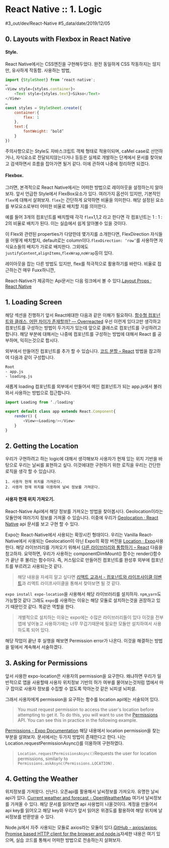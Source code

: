 # React Native :: 1. Logic
#3_out/dev/React-Native
#5_data/date/2019/12/05

## 0. Layouts with Flexbox in React Native
#### Style.
React Native에서는 CSS엔진을 구현해두었다. 완전 동일하게 CSS 작동하지는 않지만, 유사하게 작동함.
사용하는 방법,
```javascript
import {StyleSheet} from ‘react-native';
…
<View style={styles.container}>
	<Text style={styles.text}>Sikso</Text>
</View>
…
const styles = StyleSheet.create({
	container:{
		flex: 1
	},
	text:{
		fontWeight: ‘bold’
	}
})
```
주의사항으로는 Style도 자바스크립트 객체 형태로 적용이되며, caMel case로 선언하거나, 자식요소로 전달되지않는다거나 등등은 실제로 개발하는 단계에서 문서를 찾아보고 검색하면서 흐름을 잡아가면 될거 같다. 이에 관하여 나중에 정리하면 되겠다. 

#### Flexbox.
그러면, 본격적으로 React Native에서는 어떠한 방법으로 레이아웃을 설정하는지 알아보자. 앞서 언급한 Style에서  FlexBox요소가 있다. 여러가지 옵션이 있지만, 기본적인 `flex`에 대해서 살펴보자. `flex`는 간단하게 요약하면 비율을 의미한다. 해당 설정된 요소를 부모요소로부터 어떠한 비율로 배치할 지를 의미한다.

예를 들어 3개의 컴포넌트를 배치할때 각각 `flex`1,1,2 라고 한다면 각 컴포넌트는 1 : 1 : 2의 비율로 배치가 된다. 이는 실습에서 쉽게 알아볼수 있을 것이다.

이 Flex와 관련된 properties가 다양한데 몇가지를 소개한다면, FlexDirection 자식들을 어떻게 배치할지, default로는 column이다.`flexDirection: ‘row’`를 사용하면 자식요소들의 배치가 가로로 배치한다. 그외에도 `justifyContent`,`alignItems`,`flexWrap`,`noWrap`등이 있다.

레이아웃을 잡는 다른 방법도 있지만, flex를 적극적으로 활용하기를 바란다. 비율로 접근하는건 매우 Fuxx하니깐,

React-Native가 제공하는 Api문서는 다음 링크에서 볼 수 있다.[Layout Props · React Native](https://facebook.github.io/react-native/docs/layout-props.html)

## 1. Loading Screen
해당 섹션을 진행하기 앞서 React에대한 다음과 같은 이해가 필요하다. [함수형 컴포넌트와 클래스, 어떤 차이가 존재할까? — Overreacted](https://overreacted.io/ko/how-are-function-components-different-from-classes/) 우선 이런게 있다고만  생각하고 컴포넌트를 구성하는 방법이 두가지가 있는데 앞으로 클래스로 컴포넌트를 구성하려고 합니다. 해당 부분에 대해서는 나중에 컴포넌트를 구성하는 방법에 대해서 React 를 공부하며, 익히는것으로 합시다. 

외부에서 만들어진 컴포넌트를 추가 할 수 있습니다. [코드 분할 – React](https://ko.reactjs.org/docs/code-splitting.html) 방법을 참고하여 다음과 같이 구성합니다.
```bash
Root
- app.js
- loading.js
```
새롭게 loading 컴포넌트를 외부에서 만들어서 메인 컴포넌트가 되는 app.js에서 불러와서 사용하는 방법으로 접근합니다.

```javascript
import Loading from ‘./loading'

export default class app extends React.Component{
	render() {
		<View><Loading/></View>
	}
}  
```

## 2. Getting the Location
 우리가 구현하려고 하는 logic에 대해서 생각해보자 사용자가 현재 있는 위치 기반을 바탕으로 우리는 날씨를 표현하고 싶다. 이것에대한 구현하기 위한 로직을 우리는 간단한 로직을 생각 할 수 있습니다.

	1. 사용자 현재 위치를 가져온다.
	2. 사용자 현재 위치를 이용하여 날씨 정보를 가져온다.

#### 사용자 현재 위치 가져오기.
React-Native Api에서 해당 정보를 가져오는 방법을 찾아봅시다. Geolocation이라는 모듈안에 여러가지 정보를 가져올 수 있습니다. 이중에 우리가 [Geolocation · React Native](https://facebook.github.io/react-native/docs/geolocation) api 문서를 보고 구현 할 수 있다.

Expo는 React-Native에서 사용되는 확장시킨 형태이다. 우리는 Vanilla React-Native에서 사용되는 Geolocation이 아닌 Expo의 확장 버전을 [Location · Expo](https://docs.expo.io/versions/v35.0.0/sdk/location/)사용한다. 해당 라이브러리를 가져오기 위해서 [다른 라이브러리와 통합하기 – React](https://ko.reactjs.org/docs/integrating-with-other-libraries.html) 다음을 참고하자. 요약하면, 우리가 사용하는 componentDimMount() 함수는 render()함수가 끝난 후 불리는 함수이다. 즉, 커스텀으로 만들어진 컴포넌트를 완성후 외부에 컴포넌트를 부르려고 사용되는것 같다. 

> 해당 내용을 자세히 알고 싶다면  [리액트 교과서 - 컴포넌트와 라이프사이클 이벤트](https://velog.io/@kyusung/%EB%A6%AC%EC%95%A1%ED%8A%B8-%EA%B5%90%EA%B3%BC%EC%84%9C-%EC%BB%B4%ED%8F%AC%EB%84%8C%ED%8A%B8%EC%99%80-%EB%9D%BC%EC%9D%B4%ED%94%84%EC%82%AC%EC%9D%B4%ED%81%B4-%EC%9D%B4%EB%B2%A4%ED%8A%B8)과 리액트 라이프사이클을 통해서 찾아보면 될 것 같다.  

`expo install expo-location`을 사용해서 해당 라이브러리를 설치하자. `npm`,`yarn`도 가능할것 같다 그래도 `expo`를 사용하는 이유는 해당 모듈로 설치하는것을 권장하고 있기 때문인것 같다. 똑같은 역할을 한다.

> 개별적으로 설치하는 이유는 expo에는 수많은 라이브러리들이 있다 이것을 전부 앱에 넣어놓고 사용하기에는 너무 무겁기때문에 필요한 모듈만 설치하여서 사용하도록 되어 있다.  

해당 작업이 끝난 후 실행을 해보면 Permission error가 나온다. 이것을 해결하는 방법을 밑에서 계속해서 서술하겠다.

## 3. Asking for Permissions
앞서 사용한 expo-location은 사용자의 permission을 요구한다. 왜냐하면 우리가 일반적으로 앱을 사용할때 사용자 위치정보 기반의 허가 여부를 물어보는것처럼 앱에서 마구 잡이로 사용자 정보를 수집할 수 없도록 막아논것 같은 뇌피셜 뇌피셜.

그래서 사용자에게 permission을 요구하는 함수를 location api에는 서술되어 있다. 

> You must request permission to access the user's location before attempting to get it. To do this, you will want to use the  [Permissions](https://docs.expo.io/versions/v35.0.0/sdk/permissions/)  API. You can see this in practice in the following example.  

[Permissions - Expo Documentation](https://docs.expo.io/versions/v35.0.0/sdk/permissions/) 해당 내용에서 location permission을 찾는 부분을 살펴보자. 문서에서는 두가지 방법이 존재한다고 한다. 나는 Location.requestPermissionAsync()를 이용하여 구현하였다.

> `Location.requestPermissionsAsync()`Requests the user for location permissions, similarly to `Permissions.askAsync(Permissions.LOCATION).`  

## 4. Getting the Weather
위치정보를 가져왔다. 신난다. 오픈api를 활용해서 날씨정보를 가져오자. 유명한 날씨 api가 있다. [Сurrent weather and forecast - OpenWeatherMap](https://openweathermap.org/) 여기서 날씨정보를 가져올 수 있다. 해당 문서를 읽어보면 api 사용법이 나올것이다. 계정을 만들어서 api key를 읽어오고 해당 key와 우리가 앞서 읽어온 위경도를 활용하여 해당 위치에 날씨정보를 반환받을 수 있다.

Node.js에서 자주 사용되는 모듈로 axios라는 모듈이 있다.[GitHub - axios/axios: Promise based HTTP client for the browser and node.js](https://github.com/axios/axios)자세한 내용은 여기 있으며, 실습 코드를 통해서 어떠한 방법으로 전송하는지 살펴보자.
